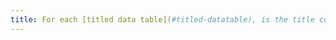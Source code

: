 ```yaml
---
title: For each [titled data table](#titled-datatable), is the title correctly associated with the data table?
---
```

